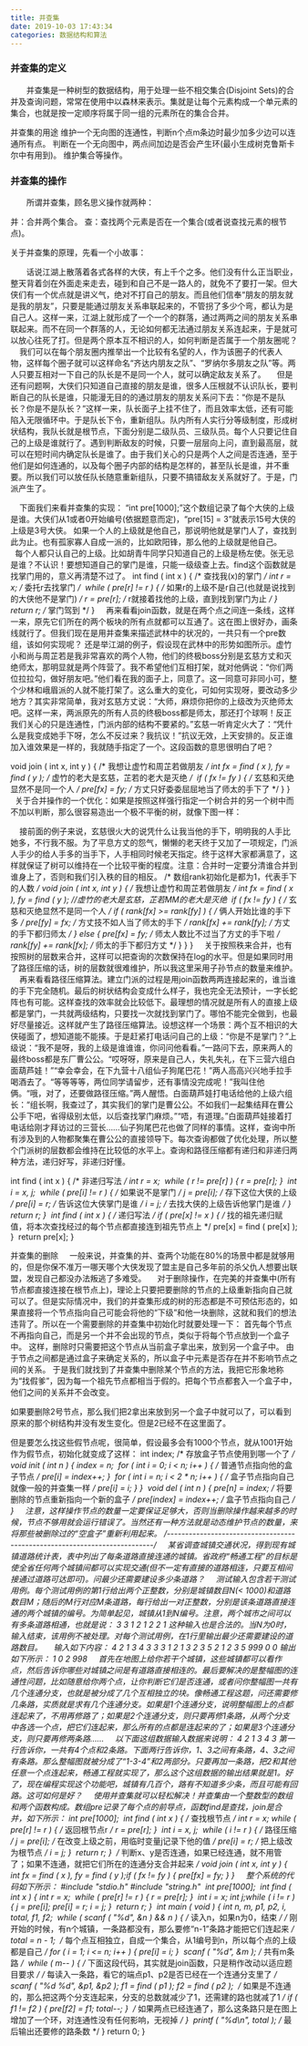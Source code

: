 ```yaml
---
title: 并查集
date: 2019-10-03 17:43:34
categories: 数据结构和算法
---
```

### 并查集的定义

&emsp;&emsp;并查集是一种树型的数据结构，用于处理一些不相交集合(Disjoint Sets)的合并及查询问题，常常在使用中以森林来表示。集就是让每个元素构成一个单元素的集合，也就是按一定顺序将属于同一组的元素所在的集合合并。

并查集的用途
维护一个无向图的连通性，判断n个点m条边时最少加多少边可以连通所有点。
判断在一个无向图中，两点间加边是否会产生环(最小生成树克鲁斯卡尔中有用到)。
维护集合等操作。

### 并查集的操作

&emsp;&emsp;所谓并查集，顾名思义操作就两种：

并：合并两个集合。
查：查找两个元素是否在一个集合(或者说查找元素的根节点)。

关于并查集的原理，先看一个小故事：

&emsp;&emsp;话说江湖上散落着各式各样的大侠，有上千个之多。他们没有什么正当职业，整天背着剑在外面走来走去，碰到和自己不是一路人的，就免不了要打一架。但大侠们有一个优点就是讲义气，绝对不打自己的朋友。而且他们信奉“朋友的朋友就是我的朋友”，只要是能通过朋友关系串联起来的，不管拐了多少个弯，都认为是自己人。这样一来，江湖上就形成了一个一个的群落，通过两两之间的朋友关系串联起来。而不在同一个群落的人，无论如何都无法通过朋友关系连起来，于是就可以放心往死了打。但是两个原本互不相识的人，如何判断是否属于一个朋友圈呢？
    我们可以在每个朋友圈内推举出一个比较有名望的人，作为该圈子的代表人物，这样每个圈子就可以这样命名“齐达内朋友之队”、“罗纳尔多朋友之队”等。两人只要互相对一下自己的队长是不是同一个人，就可以确定敌友关系了。
    但是还有问题啊，大侠们只知道自己直接的朋友是谁，很多人压根就不认识队长，要判断自己的队长是谁，只能漫无目的的通过朋友的朋友关系问下去：“你是不是队长？你是不是队长？”这样一来，队长面子上挂不住了，而且效率太低，还有可能陷入无限循环中。于是队长下令，重新组队。队内所有人实行分等级制度，形成树状结构，我队长就是根节点，下面分别是二级队员、三级队员。每个人只要记住自己的上级是谁就行了。遇到判断敌友的时候，只要一层层向上问，直到最高层，就可以在短时间内确定队长是谁了。由于我们关心的只是两个人之间是否连通，至于他们是如何连通的，以及每个圈子内部的结构是怎样的，甚至队长是谁，并不重要。所以我们可以放任队长随意重新组队，只要不搞错敌友关系就好了。于是，门派产生了。

    下面我们来看并查集的实现：
“int pre[1000];”这个数组记录了每个大侠的上级是谁。大侠们从1或者0开始编号(依据题意而定)，“pre[15] = 3”就表示15号大侠的上级是3号大侠。
如果一个人的上级就是他自己，那说明他就是掌门人了，查找到此为止。也有孤家寡人自成一派的，比如欧阳锋，那么他的上级就是他自己。
    每个人都只认自己的上级。比如胡青牛同学只知道自己的上级是杨左使。张无忌是谁？不认识！要想知道自己的掌门是谁，只能一级级查上去。find这个函数就是找掌门用的，意义再清楚不过了。
int find ( int x ) { /* 查找我(x)的掌门 */
    int r = x; /* 委托r去找掌门 */
​
    while ( pre[r] != r ) { /* 如果r的上级不是r自己(也就是说找到的大侠他不是掌门) */
        r = pre[r]; /* r就接着找他的上级，直到找到掌门为止 */
    }
​
    return r; /* 掌门驾到 */
}
    再来看看join函数，就是在两个点之间连一条线，这样一来，原先它们所在的两个板块的所有点就都可以互通了。这在图上很好办，画条线就行了。但我们现在是用并查集来描述武林中的状况的，一共只有一个pre数组，该如何实现呢？ 还是举江湖的例子，假设现在武林中的形势如图所示。虚竹小和尚与周芷若是我非常喜欢的两个人物，他们的终极boss分别是玄慈方丈和灭绝师太，那明显就是两个阵营了。我不希望他们互相打架，就对他俩说：“你们两位拉拉勾，做好朋友吧。”他们看在我的面子上，同意了。这一同意可非同小可，整个少林和峨眉派的人就不能打架了。这么重大的变化，可如何实现呀，要改动多少地方？其实非常简单，我对玄慈方丈说：“大师，麻烦你把你的上级改为灭绝师太吧。这样一来，两派原先的所有人员的终极boss都是师太，那还打个球啊！反正我们关心的只是连通性，门派内部的结构不要紧的。”玄慈一听肯定火大了：“凭什么是我变成她手下呀，怎么不反过来？我抗议！”抗议无效，上天安排的。反正谁加入谁效果是一样的，我就随手指定了一个。这段函数的意思很明白了吧？

void join ( int x, int y ) { /* 我想让虚竹和周芷若做朋友 */
    int fx = find ( x ), fy = find ( y ); /* 虚竹的老大是玄慈，芷若的老大是灭绝 */
​
    if ( fx != fy ) { /* 玄慈和灭绝显然不是同一个人 */
        pre[fx] = fy; /* 方丈只好委委屈屈地当了师太的手下了 */
    }
}
    关于合并操作的一个优化：如果是按照这样强行指定一个树合并的另一个树中而不加以判断，那么很容易造出一个极不平衡的树，就像下图一样：

    接前面的例子来说，玄慈很火大的说凭什么让我当他的手下，明明我的人手比她多，不行我不服。为了平息方丈的怨气，懒懒的老天终于又加了一项规定，门派人手少的给人手多的当手下，人手相同时候老天指定。终于这样大家都满意了，这样就保证了树可以维持在一个比较平衡的程度。注意：合并时一定要分清谁合并到谁身上了，否则和我们引入秩的目的相反。
/* 数组rank初始化是都为1，代表手下的人数 */
void join ( int x, int y ) { /* 我想让虚竹和周芷若做朋友 */
    int fx = find ( x ), fy = find ( y ); //虚竹的老大是玄慈，芷若MM的老大是灭绝
​
    if ( fx != fy ) { /* 玄慈和灭绝显然不是同一个人 */
        if ( rank[fx] >= rank[fy] ) { /* 俩人开始比谁的手下多 */
            pre[fy] = fx; /* 方丈技不如人当了师太的手下 */
            rank[fx] += rank[fy]; /* 方丈的手下都归师太 */
        } else {
            pre[fx] = fy; /* 师太人数比不过当了方丈的手下啦 */
            rank[fy] += rank[fx]; /* 师太的手下都归方丈 */
        }
    }
}
    关于按照秩来合并，也有按照树的层数来合并，这样可以把查询的次数保持在log的水平。但是如果同时用了路径压缩的话，树的层数就很难维护，所以我这里采用子孙节点的数量来维护。
    再来看看路径压缩算法。建立门派的过程是用join函数两两连接起来的，谁当谁的手下完全随机。最后的树状结构会变成什么样子，我也完全无法预计，一字长蛇阵也有可能。这样查找的效率就会比较低下。最理想的情况就是所有人的直接上级都是掌门，一共就两级结构，只要找一次就找到掌门了。哪怕不能完全做到，也最好尽量接近。这样就产生了路径压缩算法。设想这样一个场景：两个互不相识的大侠碰面了，想知道能不能揍。于是赶紧打电话问自己的上级：“你是不是掌门？”上级说：“我不是呀，我的上级是谁谁谁，你问问他看看。”一路问下去，原来两人的最终boss都是东厂曹公公。“哎呀呀，原来是自己人，失礼失礼，在下三营六组白面葫芦娃！”“幸会幸会，在下九营十八组仙子狗尾巴花！”两人高高兴兴地手拉手喝酒去了。“等等等等，两位同学请留步，还有事情没完成呢！”我叫住他俩。“哦，对了，还要做路径压缩。”两人醒悟。白面葫芦娃打电话给他的上级六组长：“组长啊，我查过了，其实我们的掌门是曹公公。不如我们一起集结拜在曹公公手下吧，省得级别太低，以后查找掌门麻烦。”“唔，有道理。”白面葫芦娃接着打电话给刚才拜访过的三营长……仙子狗尾巴花也做了同样的事情。这样，查询中所有涉及到的人物都聚集在曹公公的直接领导下。每次查询都做了优化处理，所以整个门派树的层数都会维持在比较低的水平上。查询和路径压缩都有递归和非递归两种方法，递归好写，非递归好懂。

int find ( int x ) { /* 非递归写法 */
    int r = x;
​
    while ( r != pre[r] ) {
        r = pre[r];
    }
​
    int i = x, j;
​
    while ( pre[i] != r ) { /* 如果说不是掌门 */
        j = pre[i]; /* 存下这位大侠的上级 */
        pre[i] = r; /* 告诉这位大侠掌门是谁 */
        i = j; /* 去找大侠的上级告诉他掌门是谁 */
    }
​
    return r;
}
​
int find ( int x ) { /* 递归写法 */
    if ( pre[x] != x ) {
        /* 找的祖先递归赋值，将本次查找经过的每个节点都直接连到祖先节点上 */
        pre[x] = find ( pre[x] );
    }
​
    return pre[x];
}

并查集的删除
    一般来说，并查集的并、查两个功能在80%的场景中都是就够用的，但是你保不准万一哪天哪个大侠发现了盟主是自己多年前的杀父仇人想要出联盟，发现自己都没办法叛逃了多难受。
    对于删除操作，在完美的并查集中(所有节点都直接连接在根节点上)，理论上只要把要删除的节点的上级重新指向自己就可以了。但是实际情况中，我们的并查集形成的树的形态都是不可预估形态的，如果直接将一个节点指向自己可能会将他的“下级”和他一块删除，这就和我们的想法违背了。所以在一个需要删除的并查集中初始化时就要处理一下：
首先每个节点不再指向自己，而是另一个并不会出现的节点，类似于将每个节点放到一个盒子中。
这样，删除时只需要把这个节点从当前盒子拿出来，放到另一个盒子中。
由于节点之间都是通过盒子来确定关系的，所以盒子中元素是否存在并不影响节点之间的关系。
于是我们就找到了并查集中删除某个节点的方法，我把它形象地称为“找假爹”，因为每一个祖先节点都相当于假的。把每个节点都套入一个盒子中，他们之间的关系并不会改变。

如果要删除2号节点，那么我们把2拿出来放到另一个盒子中就可以了，可以看到原来的那个树结构并没有发生变化。但是2已经不在这里面了。

但是要怎么找这些假节点呢，很简单，假设最多会有1000个节点，就从1001开始作为假节点，初始化就变成了这样：
int index; /* 存放盒子节点使用到哪一个了 */
​
void init ( int n ) {
    index = n;
​
    for ( int i = 0; i < n; i++ ) { /* 普通节点指向他的盒子节点 */
        pre[i] = index++;
    }
​
    for ( int i = n; i < 2 * n; i++ ) { /* 盒子节点指向自己就像一般的并查集一样 */
        pre[i] = i;
    }
}
​
void del ( int n ) {
    pre[n] = index; /* 将要删除的节点重新指向一个新的盒子 */
    pre[index] = index++; /* 盒子节点指向自己 */
}
    注意，这样操作节点的数量一定要保证足够大，否则当删除操作越来越多的时候，节点不够用就会运行错误了。当然还有一种方法就是动态维护节点的数量，来将那些被删除过的“空盒子”重新利用起来。
/*--------------------------------------------------------------------------*/
    某省调查城镇交通状况，得到现有城镇道路统计表，表中列出了每条道路直接连通的城镇。省政府“畅通工程”的目标是使全省任何两个城镇间都可以实现交通(但不一定有直接的道路相连，只要互相间接通过道路可达即可)。问最少还需要建设多少条道路？
    测试输入包含若干测试用例。每个测试用例的第1行给出两个正整数，分别是城镇数目N(< 1000)和道路数目M；随后的M行对应M条道路，每行给出一对正整数，分别是该条道路直接连通的两个城镇的编号。为简单起见，城镇从1到N编号。注意，两个城市之间可以有多条道路相通，也就是说：
3 3
1 2
1 2
2 1
这种输入也是合法的。当N为0时，输入结束，该用例不被处理。对每个测试用例，在1行里输出最少还需要建设的道路数目。
    输入如下内容：
4 2
1 3
4 3
3 3
1 2
1 3
2 3
5 2
1 2
3 5
999 0
0
输出如下所示：
1
0
2
998
    首先在地图上给你若干个城镇，这些城镇都可以看作点，然后告诉你哪些对城镇之间是有道路直接相连的。最后要解决的是整幅图的连通性问题，比如随意给你两个点，让你判断它们是否连通，或者问你整幅图一共有几个连通分支，也就是被分成了几个互相独立的块。像畅通工程这题，问还需要修几条路，实质就是求有几个连通分支。如果是1个连通分支，说明整幅图上的点都连起来了，不用再修路了；如果是2个连通分支，则只要再修1条路，从两个分支中各选一个点，把它们连起来，那么所有的点都是连起来的了；如果是3个连通分支，则只要再修两条路……
    以下面这组数据输入数据来说明：
4 2
1 3
4 3
第一行告诉你，一共有4个点和2条路。下面两行告诉你，1、3之间有条路，4、3之间有条路。那么整幅图就被分成了“1-3-4”和2两部分。只要再加一条路，把2和其他任意一个点连起来，畅通工程就实现了，那么这个这组数据的输出结果就是1。好了，现在编程实现这个功能吧，城镇有几百个，路有不知道多少条，而且可能有回路。这可如何是好？
    使用并查集就可以轻松解决！并查集由一个整数型的数组和两个函数构成。数组pre记录了每个点的前导点，函数find是查找，join是合并，如下所示：
int pre[1000];
​
int find ( int x ) { /* 查找根节点 */
    int r = x;
​
    while ( pre[r] != r ) { /* 返回根节点r */
        r = pre[r];
    }
​
    int i = x, j;
​
    while ( i != r ) { /* 路径压缩 */
        j = pre[i]; /* 在改变上级之前，用临时变量j记录下他的值 */
        pre[i] = r; /* 把上级改为根节点 */
        i = j;
    }
​
    return r;
}
​
/* 判断x、y是否连通，如果已经连通，就不用管了；如果不连通，就把它们所在的连通分支合并起来 */
void join ( int x, int y ) {
    int fx = find ( x ), fy = find ( y );
​
    if ( fx != fy ) {
        pre[fx] = fy;
    }
}
    整个系统的代码如下所示：
#include "stdio.h"
#include "string.h"
​
int pre[1000];
​
int find ( int x ) {
    int r = x;
​
    while ( pre[r] != r ) {
        r = pre[r];
    }
​
    int i = x;
    int j;
​
    while ( i != r ) {
        j = pre[i];
        pre[i] = r;
        i = j;
    }
​
    return r;
}
​
int main ( void ) {
    int n, m, p1, p2, i, total, f1, f2;
​
    while ( scanf ( "%d", &n ) && n ) { /* 读入n，如果n为0，结束 */
        /* 刚开始的时候，有n个城镇，一条路都没有，那么要修“n-1”条路才能把它们连起来 */
        total = n - 1;
​
        /* 每个点互相独立，自成一个集合，从1编号到n，所以每个点的上级都是自己 */
        for ( i = 1; i <= n; i++ ) {
            pre[i] = i;
        }
​
        scanf ( "%d", &m ); /* 共有m条路 */
​
        while ( m-- ) {
            /* 下面这段代码，其实就是join函数，只是稍作改动以适应题目要求 */
            /* 每读入一条路，看它的端点p1、p2是否已经在一个连通分支里了 */
            scanf ( "%d %d", &p1, &p2 );
            f1 = find ( p1 );
            f2 = find ( p2 );
​
            /* 如果是不连通的，那么把这两个分支连起来，分支的总数就减少了1，还需建的路也就减了1 */
            if ( f1 != f2 ) {
                pre[f2] = f1;
                total--;
            }
​
            /* 如果两点已经连通了，那么这条路只是在图上增加了一个环，对连通性没有任何影响，无视掉 */
        }
​
        printf ( "%d\n", total ); /* 最后输出还要修的路条数 */
    }
​
    return 0;
}
